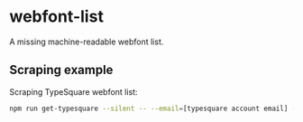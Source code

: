 # webfont-list

A missing machine-readable webfont list.

## Scraping example

Scraping TypeSquare webfont list:

```sh
npm run get-typesquare --silent -- --email=[typesquare account email] --password=[typesquare account password] > output.json
```
